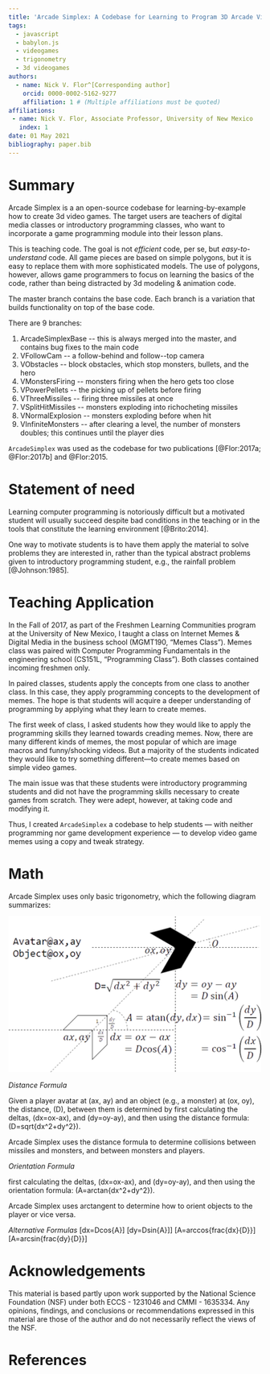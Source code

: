 ```yaml
---
title: 'Arcade Simplex: A Codebase for Learning to Program 3D Arcade Video Games'
tags:
  - javascript
  - babylon.js
  - videogames
  - trigonometry
  - 3d videogames
authors:
  - name: Nick V. Flor^[Corresponding author]
    orcid: 0000-0002-5162-9277
    affiliation: 1 # (Multiple affiliations must be quoted)
affiliations:
 - name: Nick V. Flor, Associate Professor, University of New Mexico
   index: 1
date: 01 May 2021
bibliography: paper.bib
---
```


# Summary

Arcade Simplex is a an open-source codebase for learning-by-example how to create 3d video games. The target users are teachers of digital media classes or introductory programming classes, who want to incorporate a game programming module into their lesson plans. 

This is teaching code. The goal is not _efficient_ code, per se, but _easy-to-understand_ code. All game pieces are based on simple polygons, but it is easy to replace them with more sophisticated models. The use of polygons, however, allows game programmers to focus on learning the basics of the code, rather than being distracted by 3d modeling & animation code. 

The master branch contains the base code.  Each branch is a variation that builds functionality on top of the base code. 

There are 9 branches:

1. ArcadeSimplexBase -- this is always merged into the master, and contains bug fixes to the main code
2. VFollowCam -- a follow-behind and follow--top camera
3. VObstacles -- block obstacles, which stop monsters, bullets, and the hero
4. VMonstersFiring -- monsters firing when the hero gets too close
5. VPowerPellets -- the picking up of pellets before firing
6. VThreeMissiles -- firing three missiles at once
7. VSplitHitMissiles -- monsters exploding into richocheting missiles
8. VNormalExplosion -- monsters exploding before when hit
9. VInfiniteMonsters -- after clearing a level, the number of monsters doubles; this continues until the player dies 

`ArcadeSimplex` was used as the codebase for two publications [@Flor:2017a; @Flor:2017b] and @Flor:2015.

# Statement of need

Learning computer programming is notoriously difficult but a motivated student will usually succeed despite bad conditions in the teaching or in the tools that constitute the learning environment [@Brito:2014].

One way to motivate students is to have them apply the material to solve problems they are interested in, rather than the typical abstract problems given to introductory programming student, e.g., the rainfall problem [@Johnson:1985].

# Teaching Application

In the Fall of 2017, as part of the Freshmen Learning Communities program at the University of New Mexico, I taught a class on Internet Memes & Digital Media in the business school (MGMT190, “Memes Class”). Memes class was paired with Computer Programming Fundamentals in the engineering school (CS151L, “Programming Class”). Both classes contained incoming freshmen only.

In paired classes, students apply the concepts from one class to another class. In this case, they apply programming  concepts to the development of memes. The hope is that students will acquire a deeper understanding of programming by applying what they learn to create memes.  

The first week of class, I asked students how they would like to apply the programming skills they learned towards creading memes. Now, there are many different kinds of memes, the most popular of which are image macros and funny/shocking videos. But a majority of the students indicated they would like to try something different—to create memes based on simple video games. 

The main issue was that these students were introductory programming students and did not have the programming skills necessary to create games from scratch. They were adept, however, at taking code and modifying it. 

Thus, I created `ArcadeSimplex` a codebase to help students — with neither programming nor game development experience — to develop video game memes using a copy and tweak strategy. 

# Math

Arcade Simplex uses only basic trigonometry, which the following diagram summarizes:

![Arcade Simplex Math](Arcade-Simplex-Math.png)

_Distance Formula_

Given a player avatar at \(ax, ay\) and an object (e.g., a monster) at \(ox, oy\), the distance, \(D\), between them is determined by first calculating the deltas, \(dx=ox-ax\), and
\(dy=oy-ay\), and then using the distance formula: \(D=sqrt{dx^2+dy^2}\).

Arcade Simplex uses the distance formula to determine collisions between missiles and monsters, and between monsters and players.

_Orientation Formula_

 first calculating the deltas, \(dx=ox-ax\), and
\(dy=oy-ay\), and then using the orientation formula: \(A=arctan{dx^2+dy^2}\).

Arcade Simplex uses arctangent to determine how to orient objects to the player or vice versa.

_Alternative Formulas_
\[dx=Dcos{A}\]
\[dy=Dsin{A}]\]
\[A=arccos{frac{dx}{D}}\]
\[A=arcsin{frac{dy}{D}}\]


# Acknowledgements

This material is based partly upon work supported by the National Science Foundation (NSF)
under both ECCS - 1231046 and CMMI - 1635334. Any opinions, findings, and conclusions or 
recommendations expressed in this material are those of the author and do not necessarily
reflect the views of the NSF.

# References
